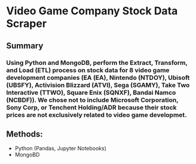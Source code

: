 # Video Game Company Stock Data Scraper

## Summary
### Using Python and MongoDB, perform the Extract, Transform, and Load (ETL) process on stock data for 8 video game development companies (EA (EA), Nintendo (NTDOY), Ubisoft (UBSFY), Activision Blizzard (ATVI), Sega (SGAMY), Take Two Interactive (TTWO), Square Enix (SQNXF), Bandai Namco (NCBDF)). We chose not to include Microsoft Corporation, Sony Corp, or Tenchent Holding/ADR because their stock prices are not exclusively related to video game developmet. 

## Methods:
- Python (Pandas, Jupyter Notebooks)
- MongoBD


